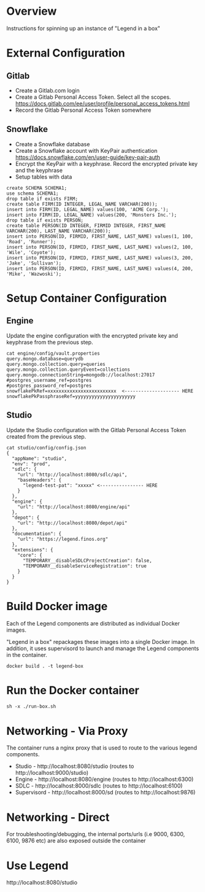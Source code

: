 # Overview 

Instructions for spinning up an instance of "Legend in a box"

# External Configuration

## Gitlab 

* Create a Gitlab.com login 
* Create a Gitlab Personal Access Token. Select all the scopes. https://docs.gitlab.com/ee/user/profile/personal_access_tokens.html 
* Record the Gitlab Personal Access Token somewhere

## Snowflake 

* Create a Snowflake database 
* Create a Snowflake account with KeyPair authentication https://docs.snowflake.com/en/user-guide/key-pair-auth
* Encrypt the KeyPair with a keyphrase. Record the encrypted private key and the keyphrase
* Setup tables with data 
```
create SCHEMA SCHEMA1;
use schema SCHEMA1;
drop table if exists FIRM;
create table FIRM(ID INTEGER, LEGAL_NAME VARCHAR(200));
insert into FIRM(ID, LEGAL_NAME) values(100, 'ACME Corp.');
insert into FIRM(ID, LEGAL_NAME) values(200, 'Monsters Inc.');
drop table if exists PERSON;
create table PERSON(ID INTEGER, FIRMID INTEGER, FIRST_NAME VARCHAR(200), LAST_NAME VARCHAR(200));
insert into PERSON(ID, FIRMID, FIRST_NAME, LAST_NAME) values(1, 100, 'Road', 'Runner');
insert into PERSON(ID, FIRMID, FIRST_NAME, LAST_NAME) values(2, 100, 'Wile', 'Coyote');
insert into PERSON(ID, FIRMID, FIRST_NAME, LAST_NAME) values(3, 200, 'Jake', 'Sullivan');
insert into PERSON(ID, FIRMID, FIRST_NAME, LAST_NAME) values(4, 200, 'Mike', 'Wazwoski');
```

# Setup Container Configuration

## Engine 

Update the engine configuration with the encrypted private key and keyphrase from the previous step.

```
cat engine/config/vault.properties
query.mongo.database=querydb
query.mongo.collection.query=queries
query.mongo.collection.queryEvent=collections
query.mongo.connectionString=mongodb://localhost:27017
#postgres_username_ref=postgres
#postgres_password_ref=postgres
snowflakePkRef=xxxxxxxxxxxxxxxxxxxxxxxxx  <-------------------- HERE
snowflakePkPassphraseRef=yyyyyyyyyyyyyyyyyyyyyy
```

## Studio

Update the Studio configuration with the Gitlab Personal Access Token created from the previous step.

```
cat studio/config/config.json
{
  "appName": "studio",
  "env": "prod",
  "sdlc": {
    "url": "http://localhost:8080/sdlc/api",
    "baseHeaders": {
      "legend-test-pat": "xxxxx" <---------------- HERE
    }
  },
  "engine": {
    "url": "http://localhost:8080/engine/api"
  },
  "depot": {
    "url": "http://localhost:8080/depot/api"
  },
  "documentation": {
    "url": "https://legend.finos.org"
  },
  "extensions": {
    "core": {
      "TEMPORARY__disableSDLCProjectCreation": false,
      "TEMPORARY__disableServiceRegistration": true
    }
  }
}
```

# Build Docker image 

Each of the Legend components are distributed as individual Docker images. 

"Legend in a box" repackages these images into a single Docker image. In addition, it uses supervisord to launch and manage the Legend components in the container.


```
docker build . -t legend-box
```

# Run the Docker container

```
sh -x ./run-box.sh
```

# Networking - Via Proxy 

The container runs a nginx proxy that is used to route to the various legend components.

* Studio - http://localhost:8080/studio  (routes to http://localhost:9000/studio)
* Engine - http://localhost:8080/engine (routes to http://localhost:6300)
* SDLC - http://localhost:8000/sdlc (routes to http://localhost:6100)
* Supervisord - http://localhost:8000/sd (routes to http://localhost:9876)

# Networking - Direct

For troubleshooting/debugging, the internal ports/urls (i.e 9000, 6300, 6100, 9876 etc) are also exposed outside the container

# Use Legend 

http://localhost:8080/studio

